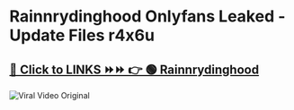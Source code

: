 
 # Rainnrydinghood Onlyfans Leaked - Update Files r4x6u

## <h2><a href="https://clipsfans.com/Rainnrydinghood&ref=git">🔗 Click to LINKS ⏩⏩ 👉 🟢 Rainnrydinghood </a></h2>

<a href="https://clipsfans.com/Rainnrydinghood&ref=git" rel="nofollow" data-target="animated-image.originalLink"><img src="https://i.ibb.co.com/xMMVF88/686577567.gif" alt="Viral Video Original" style="max-width: 100%; display: inline-block;" data-target="animated-image.originalImage"></a>

